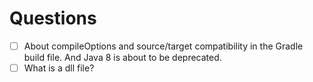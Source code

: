# Questions

- [ ] About compileOptions and source/target compatibility in the Gradle build file. And Java 8 is about to be deprecated.
- [ ] What is a dll file?
